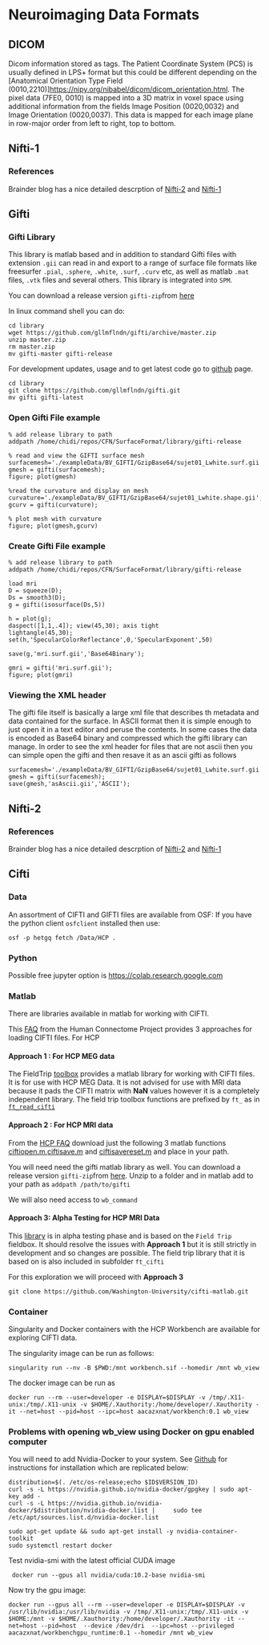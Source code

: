 # Neuroimaging Data Formats

## DICOM

Dicom information stored as tags. The Patient Coordinate System (PCS) is usually defined in LPS+ format but this could be different depending on the [Anatomical Orientation Type Field (0010,2210)]https://nipy.org/nibabel/dicom/dicom_orientation.html. The pixel data (7FE0, 0010) is mapped into a 3D matrix in voxel space using additional information from the fields  Image Position (0020,0032)  and  Image Orientation (0020,0037). This data is mapped for each image plane in row-major order from left to right, top to bottom.

## Nifti-1

### References

Brainder blog has a nice detailed descrption of [Nifti-2](https://brainder.org/2015/04/03/the-nifti-2-file-format/Blog) and [Nifti-1](https://brainder.org/2012/09/23/the-nifti-file-format/)


## Gifti

### Gifti Library
This library is matlab based and in addition to standard Gifti files with extension `.gii` can read in and export to a range of surface file formats like freesurfer `.pial`, `.sphere`, `.white`, `.surf`, `.curv` etc, as well as matlab `.mat` files, `.vtk` files and several others. This library is integrated into `SPM`.

You can download a release version `gifti-zip`from [here](https://www.artefact.tk/software/matlab/gifti/)

In linux command shell you can do:

    cd library
    wget https://github.com/gllmflndn/gifti/archive/master.zip
    unzip master.zip
    rm master.zip
    mv gifti-master gifti-release


For development updates, usage and to get latest code go to [github](https://github.com/gllmflndn/gifti.git) page.

    cd library
    git clone https://github.com/gllmflndn/gifti.git
    mv gifti gifti-latest
    
### Open Gifti File example

    % add release library to path
    addpath /home/chidi/repos/CFN/SurfaceFormat/library/gifti-release
    
    % read and view the GIFTI surface mesh
    surfacemesh='./exampleData/BV_GIFTI/GzipBase64/sujet01_Lwhite.surf.gii'
    gmesh = gifti(surfacemesh);
    figure; plot(gmesh)
    
    %read the curvature and display on mesh
    curvature='./exampleData/BV_GIFTI/GzipBase64/sujet01_Lwhite.shape.gii';
    gcurv = gifti(curvature);
    
    % plot mesh with curvature
    figure; plot(gmesh,gcurv)


### Create Gifti File example

    % add release library to path
    addpath /home/chidi/repos/CFN/SurfaceFormat/library/gifti-release
    
    load mri
    D = squeeze(D);
    Ds = smooth3(D);
    g = gifti(isosurface(Ds,5))
      
    h = plot(g);
    daspect([1,1,.4]); view(45,30); axis tight
    lightangle(45,30);
    set(h,'SpecularColorReflectance',0,'SpecularExponent',50)
       
    save(g,'mri.surf.gii','Base64Binary');
    
    gmri = gifti('mri.surf.gii');
    figure; plot(gmri)

### Viewing the XML header
The gifti file itself is basically a large xml file that describes th metadata and data contained for the surface. In ASCII format then it is simple enough to just open it in a text editor and peruse the contents. In some cases the data is encoded as Base64 binary and compressed which the gifti library can manage. In order to see the xml header for files that are not ascii then you can simple open the gifti and then resave it as an ascii gifti as follows

    surfacemesh='./exampleData/BV_GIFTI/GzipBase64/sujet01_Lwhite.surf.gii'
    gmesh = gifti(surfacemesh);
    save(gmesh,'asAscii.gii','ASCII');



## Nifti-2


### References

Brainder blog has a nice detailed descrption of [Nifti-2](https://brainder.org/2015/04/03/the-nifti-2-file-format/Blog) and [Nifti-1](https://brainder.org/2012/09/23/the-nifti-file-format/)

## Cifti

### Data
An assortment of CIFTI and GIFTI files are available from OSF:
If you have the python client `osfclient` installed then use:

    osf -p hetgq fetch /Data/HCP .


### Python
Possible free jupyter option is https://colab.research.google.com 


### Matlab
There are libraries available in matlab for working with CIFTI.

This [FAQ](https://wiki.humanconnectome.org/display/PublicData/HCP+Users+FAQ#HCPUsersFAQ-2.HowdoyougetCIFTIfilesintoMATLAB?) from the Human Connectome Project provides 3 approaches for loading CIFTI files. For HCP 

#### Approach 1 : For HCP MEG data
The FieldTrip [toolbox](http://www.fieldtriptoolbox.org/download/) provides a matlab library for working with CIFTI files. It is for use with HCP MEG Data. It is not advised for use with MRI data because it pads the CIFTI matrix with **NaN** values however it is a completely independent library. The field trip toolbox functions are prefixed by `ft_` as in [`ft_read_cifti`](http://www.fieldtriptoolbox.org/reference/ft_read_cifti/)

#### Approach 2 : For HCP MRI data
From the [HCP FAQ](https://wiki.humanconnectome.org/display/PublicData/HCP+Users+FAQ#HCPUsersFAQ-2.HowdoyougetCIFTIfilesintoMATLAB?) download just the following 3 matlab functions [ciftiopen.m](https://wiki.humanconnectome.org/download/attachments/63078513/ciftiopen.m?version=5&modificationDate=1543341721133&api=v2),[ciftisave.m](https://wiki.humanconnectome.org/download/attachments/63078513/ciftisave.m?version=4&modificationDate=1543341731171&api=v2) and [ciftisavereset.m](https://wiki.humanconnectome.org/download/attachments/63078513/ciftisavereset.m?version=2&modificationDate=1543341735194&api=v2) and place in your path.

You will need need the gifti matlab library as well. You can download a release version `gifti-zip`from [here](https://www.artefact.tk/software/matlab/gifti/). Unzip to a folder and in matlab add to your path as `addpath /path/to/gifti`

We will also need access to `wb_command`

#### Approach 3: Alpha Testing for HCP MRI Data
This [library](https://github.com/Washington-University/cifti-matlab.git)  is in alpha testing phase and is based on the `Field Trip` fieldbox. It should resolve the issues with **Approach 1** but it is still strictly in development and so changes are possible. The field trip library that it is based on is also included in subfolder `ft_cifti`

For this exploration we will proceed with **Approach 3** 

`git clone https://github.com/Washington-University/cifti-matlab.git`

### Container

Singularity and Docker containers with the HCP Workbench are available for exploring CIFTI data.

The singularity image can be run as follows:

`singularity run --nv -B $PWD:/mnt workbench.sif --homedir /mnt wb_view`

The docker image can be run as

`docker run --rm --user=developer -e DISPLAY=$DISPLAY -v /tmp/.X11-unix:/tmp/.X11-unix -v $HOME/.Xauthority:/home/developer/.Xauthority -it --net=host --pid=host --ipc=host aacazxnat/workbench:0.1 wb_view`


### Problems with opening wb_view using Docker on gpu enabled computer

You will need to add Nvidia-Docker to your system. See [Github](https://github.com/NVIDIA/nvidia-docker) for instructions for installation which are replicated below:

    distribution=$(. /etc/os-release;echo $ID$VERSION_ID)
    curl -s -L https://nvidia.github.io/nvidia-docker/gpgkey | sudo apt-key add -
    curl -s -L https://nvidia.github.io/nvidia-docker/$distribution/nvidia-docker.list |     sudo tee /etc/apt/sources.list.d/nvidia-docker.list
    
    sudo apt-get update && sudo apt-get install -y nvidia-container-toolkit
    sudo systemctl restart docker

Test nvidia-smi with the latest official CUDA image

     docker run --gpus all nvidia/cuda:10.2-base nvidia-smi

Now try the gpu image:

`docker run --gpus all --rm --user=developer -e DISPLAY=$DISPLAY -v /usr/lib/nvidia:/usr/lib/nvidia -v /tmp/.X11-unix:/tmp/.X11-unix -v $HOME:/mnt -v $HOME/.Xauthority:/home/developer/.Xauthority -it --net=host --pid=host  --device /dev/dri  --ipc=host --privileged aacazxnat/workbenchgpu_runtime:0.1 --homedir /mnt wb_view`
